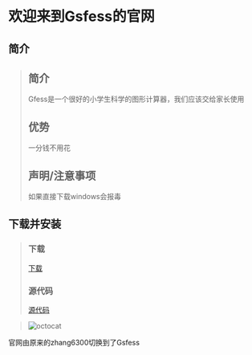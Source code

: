 # 欢迎来到Gsfess的官网
## 简介
>## 简介
>Gfess是一个很好的小学生科学的图形计算器，我们应该交给家长使用  
>## 优势
>一分钱不用花
>## 声明/注意事项
>如果直接下载windows会报毒  
## 下载并安装  
>### 下载  
>[下载](https://github.com/Gsfess/Gsfess/raw/main/Gsfess.exe)
>### 源代码
>[源代码](https://github.com/Gsfess/Gsfess)  
  
>![octocat](https://user-images.githubusercontent.com/104967574/166877111-02cb4407-d772-4737-9dda-82ab04c5d354.png)  
  
  
官网由原来的zhang6300切换到了Gsfess  
